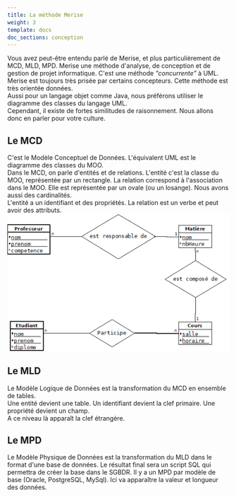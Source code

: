 ```yaml
---
title: La méthode Merise
weight: 3
template: docs
doc_sections: conception
---
```


Vous avez peut-être entendu parlé de Merise, et plus particulièrement de MCD, MLD, MPD. Merise une méthode d'analyse, de conception et de gestion de projet informatique.  C'est une méthode *"concurrente"* à UML.  
Merise est toujours très prisée par certains concepteurs. Cette méthode est très orientée données.  
Aussi pour un langage objet comme Java, nous préférons utiliser le diagramme des classes du langage UML.  
Cependant, il existe de fortes similitudes de raisonnement. Nous allons donc en parler pour votre culture.

## Le MCD

C'est le Modèle Conceptuel de Données. L'équivalent UML est le diagramme des classes du MOO.  
Dans le MCD, on parle d'entités et de relations. L'entité c'est la classe du MOO, représentée par un rectangle. 
La relation correspond à l'association dans le MOO. Elle est représentée par un ovale (ou un losange). Nous avons aussi des cardinalités.  
L'entité a un identifiant et des propriétés. La relation est un verbe et peut avoir des attributs.
![ER Cours](ERcours.png)  

## Le MLD

Le Modèle Logique de Données est la transformation du MCD en ensemble de tables.  
Une entité devient une table. Un identifiant devient la clef primaire. Une propriété devient un champ.  
A ce niveau là apparaît la clef étrangère.

## Le MPD

Le Modèle Physique de Données est la transformation du MLD dans le format d'une base de données. Le résultat final sera un script SQL qui permettra de créer la base dans le SGBDR. Il y a un MPD par modèle de base (Oracle, PostgreSQL, MySql).
Ici va apparaître la valeur et longueur des données.
